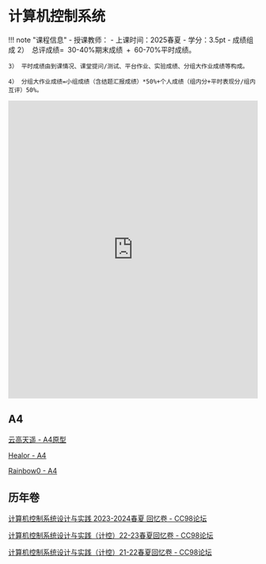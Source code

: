 # 计算机控制系统


!!! note "课程信息"
    - 授课教师：
    - 上课时间：2025春夏
    - 学分：3.5pt
    - 成绩组成
    2） 总评成绩= 30-40%期末成绩 + 60-70%平时成绩。

    3） 平时成绩由到课情况、课堂提问/测试、平台作业、实验成绩、分组大作业成绩等构成。

    4） 分组大作业成绩=小组成绩（含结题汇报成绩）*50%+个人成绩（组内分+平时表现分/组内互评）50%。

<iframe src="http://www.cse.zju.edu.cn/aec/2012/0308/c73095a2676372/page.htm" width="100%" height="600px" frameborder="0"></iframe>

## A4

[云高天遥 - A4原型](https://www.cc98.org/topic/5645283)

[Healor - A4](https://www.cc98.org/topic/5925911)

[Rainbow0 - A4](https://www.cc98.org/topic/5658322)

## 历年卷
[计算机控制系统设计与实践 2023-2024春夏 回忆卷 - CC98论坛](https://www.cc98.org/topic/5925877)

[计算机控制系统设计与实践（计控）22-23春夏回忆卷 - CC98论坛](https://www.cc98.org/topic/5644108)

[计算机控制系统设计与实践（计控）21-22春夏回忆卷 - CC98论坛](https://www.cc98.org/topic/5353159)


